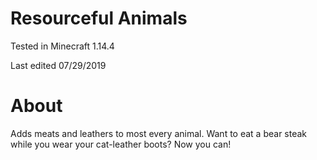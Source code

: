 # Resourceful Animals

Tested in Minecraft 1.14.4

Last edited 07/29/2019

# About

Adds meats and leathers to most every animal. Want to eat a bear steak while you wear your cat-leather boots?  Now you can!
